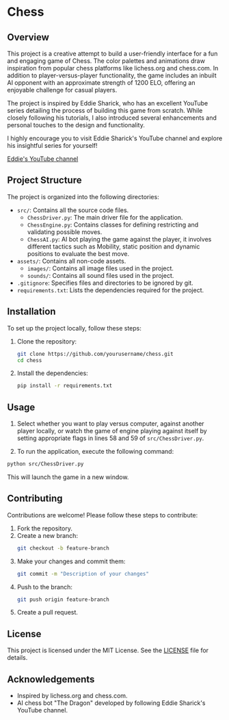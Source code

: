 # Chess

## Overview
This project is a creative attempt to build a user-friendly interface for a fun and engaging game of Chess. The color palettes and animations draw inspiration from popular chess platforms like lichess.org and chess.com. In addition to player-versus-player functionality, the game includes an inbuilt AI opponent with an approximate strength of 1200 ELO, offering an enjoyable challenge for casual players.

The project is inspired by Eddie Sharick, who has an excellent YouTube series detailing the process of building this game from scratch. While closely following his tutorials, I also introduced several enhancements and personal touches to the design and functionality.

I highly encourage you to visit Eddie Sharick's YouTube channel and explore his insightful series for yourself!

[Eddie's YouTube channel](https://www.youtube.com/channel/UCaEohRz5bPHywGBwmR18Qww)

## Project Structure
The project is organized into the following directories:

- `src/`: Contains all the source code files.
  - `ChessDriver.py`: The main driver file for the application.
  - `ChessEngine.py`: Contains classes for defining restricting and validating possible moves.
  - `ChessAI.py`: AI bot playing the game against the player, it involves different tactics such as Mobility, static position and dynamic positions to evaluate the best move.
- `assets/`: Contains all non-code assets.
  - `images/`: Contains all image files used in the project.
  - `sounds/`: Contains all sound files used in the project.
- `.gitignore`: Specifies files and directories to be ignored by git.
- `requirements.txt`: Lists the dependencies required for the project.

## Installation
To set up the project locally, follow these steps:

1. Clone the repository:
    ```sh
    git clone https://github.com/yourusername/chess.git
    cd chess
    ```

2. Install the dependencies:
    ```sh
    pip install -r requirements.txt
    ```

## Usage

1. Select whether you want to play versus computer, against another player locally, or watch the game of engine playing against itself by setting appropriate flags in lines 58 and 59 of `src/ChessDriver.py`.

2. To run the application, execute the following command:
```sh
python src/ChessDriver.py
```
This will launch the game in a new window.


## Contributing
Contributions are welcome! Please follow these steps to contribute:

1. Fork the repository.
2. Create a new branch:
    ```sh
    git checkout -b feature-branch
    ```
3. Make your changes and commit them:
    ```sh
    git commit -m "Description of your changes"
    ```
4. Push to the branch:
    ```sh
    git push origin feature-branch
    ```
5. Create a pull request.

## License
This project is licensed under the MIT License. See the [LICENSE](LICENSE) file for details.

## Acknowledgements
- Inspired by lichess.org and chess.com.
- AI chess bot "The Dragon" developed by following Eddie Sharick's YouTube channel.
